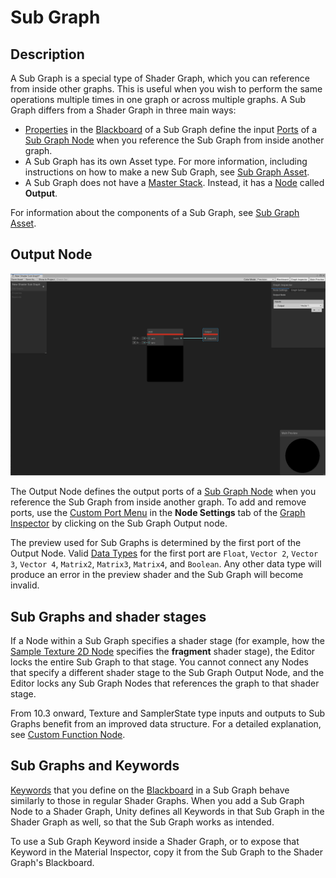 # Sub Graph

## Description

A Sub Graph is a special type of Shader Graph, which you can reference from inside other graphs. This is useful when you wish to perform the same operations multiple times in one graph or across multiple graphs. A Sub Graph differs from a Shader Graph in three main ways:
- [Properties](Property-Types.md) in the [Blackboard](Blackboard.md) of a Sub Graph define the input [Ports](Port.md) of a [Sub Graph Node](Sub-graph-Node.md) when you reference the Sub Graph from inside another graph.
- A Sub Graph has its own Asset type. For more information, including instructions on how to make a new Sub Graph, see [Sub Graph Asset](Sub-graph-Asset.md).
- A Sub Graph does not have a [Master Stack](Master-Stack.md). Instead, it has a [Node](Node.md) called **Output**.

For information about the components of a Sub Graph, see [Sub Graph Asset](Sub-graph-Asset.md).

## Output Node

![](images/SubGraph-Output-Node.png)

The Output Node defines the output ports of a [Sub Graph Node](Sub-graph-Node.md) when you reference the Sub Graph from inside another graph. To add and remove ports, use the [Custom Port Menu](Custom-Port-Menu.md) in the **Node Settings** tab of the [Graph Inspector](Internal-Inspector.md) by clicking on the Sub Graph Output node.

The preview used for Sub Graphs is determined by the first port of the Output Node. Valid [Data Types](Data-Types.md) for the first port are `Float`, `Vector 2`, `Vector 3`, `Vector 4`, `Matrix2`, `Matrix3`, `Matrix4`, and `Boolean`. Any other data type will produce an error in the preview shader and the Sub Graph will become invalid.

## Sub Graphs and shader stages
If a Node within a Sub Graph specifies a shader stage (for example, how the [Sample Texture 2D Node](Sample-Texture-2D-Node.md) specifies the **fragment** shader stage), the Editor locks the entire Sub Graph to that stage. You cannot connect any Nodes that specify a different shader stage to the Sub Graph Output Node, and the Editor locks any Sub Graph Nodes that references the graph to that shader stage.

From 10.3 onward, Texture and SamplerState type inputs and outputs to Sub Graphs benefit from an improved data structure. For a detailed explanation, see [Custom Function Node](Custom-Function-Node.md).

## Sub Graphs and Keywords
[Keywords](Keywords.md) that you define on the [Blackboard](Blackboard.md) in a Sub Graph behave similarly to those in regular Shader Graphs. When you add a Sub Graph Node to a Shader Graph, Unity defines all Keywords in that Sub Graph in the Shader Graph as well, so that the Sub Graph works as intended.

To use a Sub Graph Keyword inside a Shader Graph, or to expose that Keyword in the Material Inspector, copy it from the Sub Graph to the Shader Graph's Blackboard.
